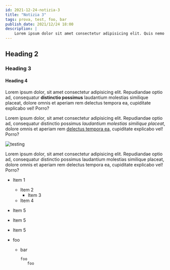 ```yaml
---
id: 2021-12-24-notizia-3
title: "Notizia 3"
tags: prova, test, foo, bar
publish_date: 2021/12/24 18:00
description: |
    Lorem ipsum dolor sit amet consectetur adipisicing elit. Quis nemo aperiam, voluptas quam alias esse sed natus tempore suscipit fugiat sit delectus exercitationem numquam ipsum assumenda recusandae consequatur...
---
```


## Heading 2

### Heading 3

#### Heading 4

Lorem ipsum dolor, sit amet consectetur adipisicing elit. Repudiandae optio ad, consequatur **distinctio possimus** laudantium molestias similique placeat, dolore omnis et aperiam rem delectus tempora ea, cupiditate explicabo vel! Porro?

Lorem ipsum dolor, sit amet consectetur adipisicing elit. Repudiandae optio ad, consequatur distinctio possimus _laudantium molestias similique placeat_, dolore omnis et aperiam rem [delectus tempora ea,](#) cupiditate explicabo vel! Porro?

![testing](https://picsum.photos/200/300)

Lorem ipsum dolor, sit amet consectetur adipisicing elit. Repudiandae optio ad, consequatur distinctio possimus laudantium molestias similique placeat, dolore omnis et aperiam rem delectus tempora ea, cupiditate explicabo vel! Porro?

- Item 1
    - Item 2
        - Item 3
    - Item 4
- Item 5
- Item 5
- Item 5

- foo
  -  bar
     ```Makefile
     foo
     	foo
     ```